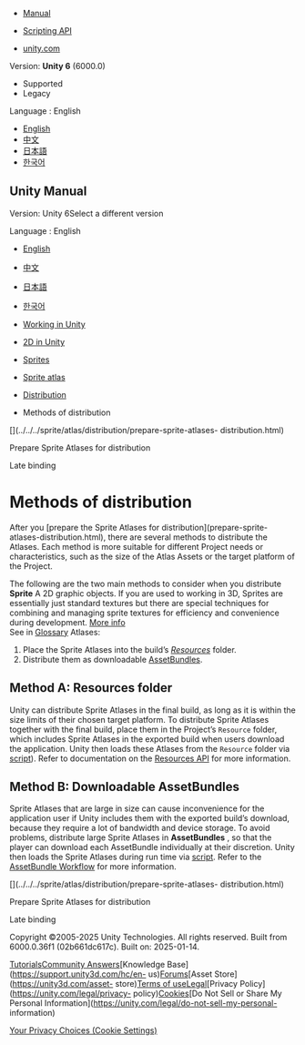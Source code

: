 [](https://docs.unity3d.com)

  * [Manual](../Manual/index.html)
  * [Scripting API](../ScriptReference/index.html)

  * [unity.com](https://unity.com/)

Version: **Unity 6** (6000.0)

  * Supported
  * Legacy

Language : English

  * [English](/Manual/sprite/atlas/distribution/methods-distribution.html)
  * [中文](/cn/current/Manual/sprite/atlas/distribution/methods-distribution.html)
  * [日本語](/ja/current/Manual/sprite/atlas/distribution/methods-distribution.html)
  * [한국어](/kr/current/Manual/sprite/atlas/distribution/methods-distribution.html)

[](https://docs.unity3d.com)

## Unity Manual

Version: Unity 6Select a different version

Language : English

  * [English](/Manual/sprite/atlas/distribution/methods-distribution.html)
  * [中文](/cn/current/Manual/sprite/atlas/distribution/methods-distribution.html)
  * [日本語](/ja/current/Manual/sprite/atlas/distribution/methods-distribution.html)
  * [한국어](/kr/current/Manual/sprite/atlas/distribution/methods-distribution.html)

  * [Working in Unity](../../../working-in-unity.html)
  * [2D in Unity](../../../Unity2D.html)
  * [Sprites](../../../sprite/sprite-landing.html)
  * [Sprite atlas](../../../sprite/atlas/atlas-landing.html)
  * [Distribution](../../../sprite/atlas/distribution/distribution-landing.html)
  * Methods of distribution

[](../../../sprite/atlas/distribution/prepare-sprite-atlases-
distribution.html)

Prepare Sprite Atlases for distribution

[](../../../sprite/atlas/distribution/late-binding.html)

Late binding

# Methods of distribution

After you [prepare the Sprite Atlases for distribution](prepare-sprite-
atlases-distribution.html), there are several methods to distribute the
Atlases. Each method is more suitable for different Project needs or
characteristics, such as the size of the Atlas Assets or the target platform
of the Project.

The following are the two main methods to consider when you distribute
**Sprite** A 2D graphic objects. If you are used to working in 3D, Sprites are
essentially just standard textures but there are special techniques for
combining and managing sprite textures for efficiency and convenience during
development. [More info](../../../sprite/sprite-landing.html)  
See in [Glossary](../../../Glossary.html#Sprite) Atlases:

  1. Place the Sprite Atlases into the build’s _[Resources](../../../SpecialFolders.html)_ folder.
  2. Distribute them as downloadable [AssetBundles](../../../AssetBundles-Workflow.html).

## Method A: Resources folder

Unity can distribute Sprite Atlases in the final build, as long as it is
within the size limits of their chosen target platform. To distribute Sprite
Atlases together with the final build, place them in the Project’s `Resource`
folder, which includes Sprite Atlases in the exported build when users
download the application. Unity then loads these Atlases from the `Resource`
folder via [script](../../../../ScriptReference/Resources.html)). Refer to
documentation on the [Resources
API](../../../../ScriptReference/Resources.html) for more information.

## Method B: Downloadable AssetBundles

Sprite Atlases that are large in size can cause inconvenience for the
application user if Unity includes them with the exported build’s download,
because they require a lot of bandwidth and device storage. To avoid problems,
distribute large Sprite Atlases in **AssetBundles** , so that the player can
download each AssetBundle individually at their discretion. Unity then loads
the Sprite Atlases during run time via [script](late-binding.html). Refer to
the [AssetBundle Workflow](../../../AssetBundles-Workflow.html) for more
information.

[](../../../sprite/atlas/distribution/prepare-sprite-atlases-
distribution.html)

Prepare Sprite Atlases for distribution

[](../../../sprite/atlas/distribution/late-binding.html)

Late binding

Copyright ©2005-2025 Unity Technologies. All rights reserved. Built from
6000.0.36f1 (02b661dc617c). Built on: 2025-01-14.

[Tutorials](https://learn.unity.com/)[Community
Answers](https://answers.unity3d.com)[Knowledge
Base](https://support.unity3d.com/hc/en-
us)[Forums](https://forum.unity3d.com)[Asset Store](https://unity3d.com/asset-
store)[Terms of
use](https://docs.unity3d.com/Manual/TermsOfUse.html)[Legal](https://unity.com/legal)[Privacy
Policy](https://unity.com/legal/privacy-
policy)[Cookies](https://unity.com/legal/cookie-policy)[Do Not Sell or Share
My Personal Information](https://unity.com/legal/do-not-sell-my-personal-
information)

[Your Privacy Choices (Cookie Settings)](javascript:void\(0\);)

